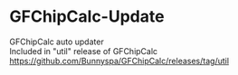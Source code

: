 # GFChipCalc-Update
GFChipCalc auto updater  
Included in "util" release of GFChipCalc  
https://github.com/Bunnyspa/GFChipCalc/releases/tag/util
